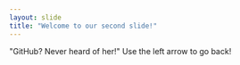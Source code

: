```yaml
---
layout: slide
title: "Welcome to our second slide!"
---
```

"GitHub? Never heard of her!"
Use the left arrow to go back!
